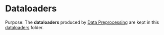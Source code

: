 # Dataloaders
Purpose: The **dataloaders** produced by [Data Preprocessing](../notebooks/data_preprocessing.ipynb) 
are kept in this [dataloaders](../dataloaders) folder.